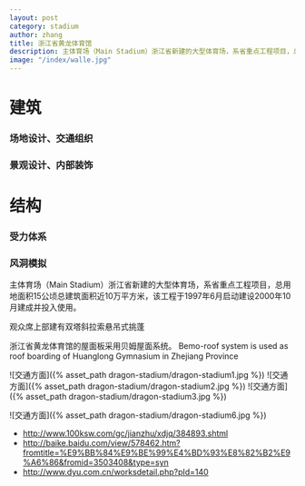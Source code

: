 ```yaml
---
layout: post
category: stadium
author: zhang
title: 浙江省黄龙体育馆
description: 主体育场（Main Stadium）浙江省新建的大型体育场，系省重点工程项目，总用地面积15公顷总建筑面积近10万平方米，该工程于1997年6月启动建设2000年10月建成并投入使用。
image: "/index/walle.jpg"
---
```


# 建筑

### 场地设计、交通组织

### 景观设计、内部装饰

# 结构

### 受力体系

### 风洞模拟













主体育场（Main Stadium）浙江省新建的大型体育场，系省重点工程项目，总用地面积15公顷总建筑面积近10万平方米，该工程于1997年6月启动建设2000年10月建成并投入使用。 

观众席上部建有双塔斜拉索悬吊式挑蓬




浙江省黄龙体育馆的屋面板采用贝姆屋面系统。
Bemo-roof system is used as roof boarding of Huanglong Gymnasium in Zhejiang Province


![交通方面]({% asset_path dragon-stadium/dragon-stadium1.jpg %})
![交通方面]({% asset_path dragon-stadium/dragon-stadium2.jpg %})
![交通方面]({% asset_path dragon-stadium/dragon-stadium3.jpg %})

<!-- ![交通方面]({% asset_path dragon-stadium/dragon-stadium5.jpg %}) -->
![交通方面]({% asset_path dragon-stadium/dragon-stadium6.jpg %})




>
- http://www.100ksw.com/gc/jianzhu/xdjq/384893.shtml
- http://baike.baidu.com/view/578462.htm?fromtitle=%E9%BB%84%E9%BE%99%E4%BD%93%E8%82%B2%E9%A6%86&fromid=3503408&type=syn
- http://www.dyu.com.cn/worksdetail.php?pId=140


<!-- <object width="630" height="500" align="middle" id="reader" codebase="http://fpdownload.macromedia.com/pub/shockwave/cabs/flash/swflash.cab#version=6,0,0,0" classid="clsid:d27cdb6e-ae6d-11cf-96b8-444553540000"><param value="window" name="wmode"><param value="true" name="allowfullscreen"><param name="allowscriptaccess" value="always"><param value="http://wenku.baidu.com/static/flash/apireader.swf?docurl=http://wenku.baidu.com/play&amp;docid=39d1842fc281e53a5802ffb6&amp;title=%E6%B5%99%E6%B1%9F%E9%BB%84%E9%BE%99%E4%BD%93%E8%82%B2%E4%B8%AD%E5%BF%83%E7%BB%93%E6%9E%84%E5%88%86%E6%9E%90&amp;doctype=ppt&amp;fpn=5&amp;npn=5&amp;readertype=external&catal=0&amp;cdnurl=http://txt.wenku.baidu.com/play" name="movie">
	<embed width="630" align="middle" height="500" pluginspage="http://www.macromedia.com/go/getflashplayer" type="application/x-shockwave-flash" name="reader" src="http://wenku.baidu.com/static/flash/apireader.swf?docurl=http://wenku.baidu.com/play&amp;docid=39d1842fc281e53a5802ffb6&amp;title=%E6%B5%99%E6%B1%9F%E9%BB%84%E9%BE%99%E4%BD%93%E8%82%B2%E4%B8%AD%E5%BF%83%E7%BB%93%E6%9E%84%E5%88%86%E6%9E%90&amp;doctype=ppt&amp;fpn=5&amp;npn=5&amp;readertype=external&catal=0&amp;cdnurl=http://txt.wenku.baidu.com/play" wmode="window" allowscriptaccess="always" bgcolor="#FFFFFF" ver="9.0.0" allowfullscreen="true"></embed>
</object> -->



<!-- <object width="450" height="500" align="middle" id="reader" codebase="http://fpdownload.macromedia.com/pub/shockwave/cabs/flash/swflash.cab#version=6,0,0,0" classid="clsid:d27cdb6e-ae6d-11cf-96b8-444553540000"><param value="window" name="wmode"><param value="true" name="allowfullscreen"><param name="allowscriptaccess" value="always"><param value="http://wenku.baidu.com/static/flash/apireader.swf?docurl=http://wenku.baidu.com/play&amp;docid=26b4f88dec3a87c24028c4c7&amp;title=%E6%B5%99%E6%B1%9F%E7%9C%81%E9%BB%84%E9%BE%99%E4%BD%93%E8%82%B2%E4%B8%AD%E5%BF%83%E4%B8%BB%E4%BD%93%E8%82%B2%E5%9C%BA%E6%8C%91%E7%AF%B7%E9%A3%8E%E8%8D%B7%E8%BD%BD%E5%8F%8A%E5%86%85%E5%9C%BA%E9%A3%8E%E7%8E%AF%E5%A2%83%E6%A8%A1%E6%8B%9F%E5%AE%9E%E9%AA%8C%E7%A0%94%E7%A9%B6&amp;doctype=pdf&amp;fpn=5&amp;npn=5&amp;readertype=external&catal=0&amp;cdnurl=http://txt.wenku.baidu.com/play" name="movie"><embed width="450" align="middle" height="500" pluginspage="http://www.macromedia.com/go/getflashplayer" type="application/x-shockwave-flash" name="reader" src="http://wenku.baidu.com/static/flash/apireader.swf?docurl=http://wenku.baidu.com/play&amp;docid=26b4f88dec3a87c24028c4c7&amp;title=%E6%B5%99%E6%B1%9F%E7%9C%81%E9%BB%84%E9%BE%99%E4%BD%93%E8%82%B2%E4%B8%AD%E5%BF%83%E4%B8%BB%E4%BD%93%E8%82%B2%E5%9C%BA%E6%8C%91%E7%AF%B7%E9%A3%8E%E8%8D%B7%E8%BD%BD%E5%8F%8A%E5%86%85%E5%9C%BA%E9%A3%8E%E7%8E%AF%E5%A2%83%E6%A8%A1%E6%8B%9F%E5%AE%9E%E9%AA%8C%E7%A0%94%E7%A9%B6&amp;doctype=pdf&amp;fpn=5&amp;npn=5&amp;readertype=external&catal=0&amp;cdnurl=http://txt.wenku.baidu.com/play" wmode="window" allowscriptaccess="always" bgcolor="#FFFFFF" ver="9.0.0" allowfullscreen="true"></embed></object> -->